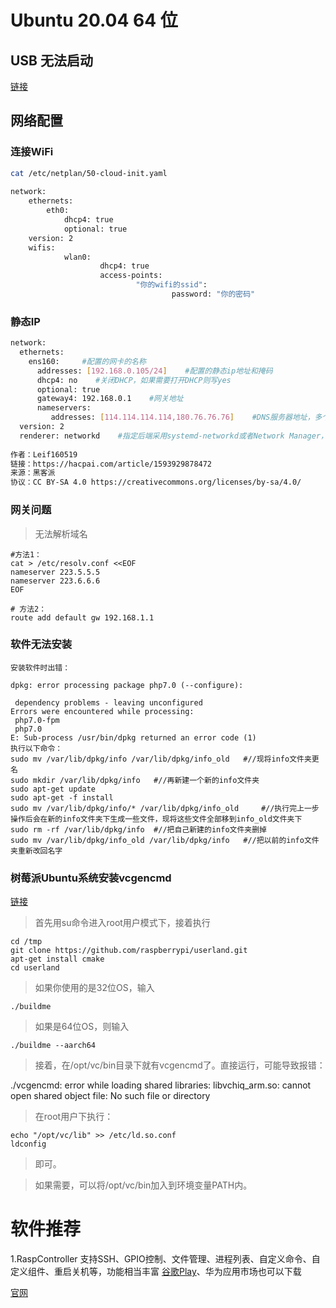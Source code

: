 # Ubuntu 20.04 64 位

## USB 无法启动
[链接](https://www.raspberrypi.org/forums/viewtopic.php?t=278791)

## 网络配置
### 连接WiFi
```bash
cat /etc/netplan/50-cloud-init.yaml
 
network:
    ethernets:
        eth0:
            dhcp4: true
            optional: true
    version: 2
    wifis:
            wlan0:
                    dhcp4: true
                    access-points:
                            "你的wifi的ssid":
                                    password: "你的密码"
```
### 静态IP
```bash
network:
  ethernets:
    ens160:     #配置的网卡的名称
      addresses: [192.168.0.105/24]    #配置的静态ip地址和掩码
      dhcp4: no    #关闭DHCP，如果需要打开DHCP则写yes
      optional: true
      gateway4: 192.168.0.1    #网关地址
      nameservers:
         addresses: [114.114.114.114,180.76.76.76]    #DNS服务器地址，多个DNS服务器地址需要用英文逗号分隔开
  version: 2
  renderer: networkd    #指定后端采用systemd-networkd或者Network Manager，可不填写则默认使用systemd-workd
  
作者：Leif160519
链接：https://hacpai.com/article/1593929878472
来源：黑客派
协议：CC BY-SA 4.0 https://creativecommons.org/licenses/by-sa/4.0/
```

### 网关问题

>无法解析域名

```
#方法1：
cat > /etc/resolv.conf <<EOF
nameserver 223.5.5.5
nameserver 223.6.6.6
EOF

# 方法2：
route add default gw 192.168.1.1
```
### 软件无法安装

```
安装软件时出错：

dpkg: error processing package php7.0 (--configure):

 dependency problems - leaving unconfigured
Errors were encountered while processing:
 php7.0-fpm
 php7.0
E: Sub-process /usr/bin/dpkg returned an error code (1)
执行以下命令：
sudo mv /var/lib/dpkg/info /var/lib/dpkg/info_old   #//现将info文件夹更名
sudo mkdir /var/lib/dpkg/info   #//再新建一个新的info文件夹
sudo apt-get update
sudo apt-get -f install
sudo mv /var/lib/dpkg/info/* /var/lib/dpkg/info_old     #//执行完上一步操作后会在新的info文件夹下生成一些文件，现将这些文件全部移到info_old文件夹下
sudo rm -rf /var/lib/dpkg/info  #//把自己新建的info文件夹删掉
sudo mv /var/lib/dpkg/info_old /var/lib/dpkg/info   #//把以前的info文件夹重新改回名字
```
### 树莓派Ubuntu系统安装vcgencmd

[链接](https://www.mmuaa.com/post/3fa8ee5cf9ec9134.html)

> 首先用su命令进入root用户模式下，接着执行
```
cd /tmp
git clone https://github.com/raspberrypi/userland.git 
apt-get install cmake
cd userland
```
> 如果你使用的是32位OS，输入
```
./buildme
```
> 如果是64位OS，则输入
```
./buildme --aarch64
```
> 接着，在/opt/vc/bin目录下就有vcgencmd了。直接运行，可能导致报错：

./vcgencmd: error while loading shared libraries: libvchiq_arm.so: cannot open shared object file: No such file or directory

> 在root用户下执行：
```
echo "/opt/vc/lib" >> /etc/ld.so.conf
ldconfig
```
> 即可。

> 如果需要，可以将/opt/vc/bin加入到环境变量PATH内。


# 软件推荐

1.RaspController
支持SSH、GPIO控制、文件管理、进程列表、自定义命令、自定义组件、重启关机等，功能相当丰富
[谷歌Play](https://play.google.com/store/apps/details?id=it.Ettore.raspcontroller)、华为应用市场也可以下载

[官网](https://www.gallinaettore.com/)
